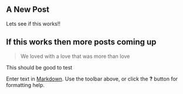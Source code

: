 ## A New Post


Lets see if this works!! 


## If this works then more posts coming up 

> We loved with a love that was more than love



This should be good to test 


Enter text in [Markdown](http://daringfireball.net/projects/markdown/). Use the toolbar above, or click the **?** button for formatting help.
